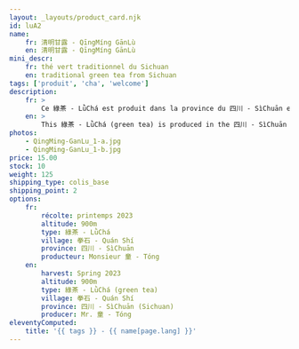 ```yaml
---
layout: _layouts/product_card.njk
id: luA2
name:
    fr: 清明甘露 - QīngMíng GānLù
    en: 清明甘露 - QīngMíng GānLù
mini_descr:
    fr: thé vert traditionnel du Sichuan
    en: traditional green tea from Sichuan
tags: ['produit', 'cha', 'welcome']
description: 
    fr: >
        Ce 綠茶 - LǜChá est produit dans la province du 四川 - SìChuān en Chine et plus exactement au village de 拳石 - QuánShí à 900m d'altitude. Le jardin de thé de M. 童 - Tóng est une forêt de thé, avec de nombreux vieux théiers. Ce thé vert a été cueilli le 5 avril de cette année. C'est pourquoi il a été nommé 清明甘露 - QīngMíng GānLù. QingMing est l'un des vingt-quatre termes solaires et aussi le jour du culte des ancêtres. GanLu signifie : le miellat. M. 童 - Tóng a réalisé ce thé pour commémorer ses ancêtres.
    en: >
        This 綠茶 - LǜChá (green tea) is produced in the 四川 - SìChuān province of China, specifically in the village of 拳石 - QuánShí at an altitude of 900m. Mr. 童 - Tóng's tea garden is a tea forest with many old tea trees. This green tea was harvested on April 5th this year, hence the name 清明甘露 - QīngMíng GānLù. QingMing is one of the twenty-four solar terms and also the day of ancestor worship. GanLu means "sweet dew." Mr. 童 - Tóng crafted this tea to honor his ancestors.
photos:
    - QingMing-GanLu_1-a.jpg
    - QingMing-GanLu_1-b.jpg
price: 15.00
stock: 10
weight: 125
shipping_type: colis_base
shipping_point: 2
options:
    fr:
        récolte: printemps 2023
        altitude: 900m
        type: 綠茶 - LǜChá
        village: 拳石 - Quán Shí
        province: 四川 - SìChuān
        producteur: Monsieur 童 - Tóng
    en:
        harvest: Spring 2023
        altitude: 900m
        type: 綠茶 - LǜChá (green tea)
        village: 拳石 - Quán Shí
        province: 四川 - SìChuān (Sichuan)
        producer: Mr. 童 - Tóng
eleventyComputed:
    title: '{{ tags }} - {{ name[page.lang] }}'
---
```

